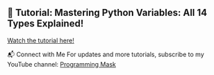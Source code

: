 ## 🐍 Tutorial: Mastering Python Variables: All 14 Types Explained!



[Watch the tutorial here!]([https://youtu.be/h-gZoCrCPfQ])

📬 Connect with Me
For updates and more tutorials, subscribe to my YouTube channel: [Programming Mask](https://www.youtube.com/@ProgrammingMask)

